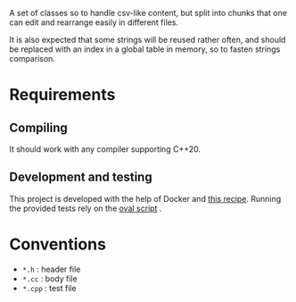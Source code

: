
A set of classes so to handle csv-like content, but split into chunks that one can edit and rearrange easily in different files.

It is also expected that some strings will be reused rather often, and should be replaced with an index in a global table in memory, so to fasten strings comparison.

# Requirements

## Compiling

It should work with any compiler supporting C++20.

## Development and testing

This project is developed with the help of Docker and [this recipe](https://github.com/chavid/MyDevTools/blob/main/DevCpp20/Dockerfile). Running the provided tests rely on the [oval script](https://github.com/chavid/MyDevTools/blob/main/bin/oval.py) .


# Conventions

- `*.h` : header file
- `*.cc` : body file
- `*.cpp` : test file

